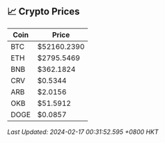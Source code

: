 ## 📈 Crypto Prices

| Coin | Price |
| ---- | ----- |
| BTC | $52160.2390 |
| ETH | $2795.5469 |
| BNB | $362.1824 |
| CRV | $0.5344 |
| ARB | $2.0156 |
| OKB | $51.5912 |
| DOGE | $0.0857 |

_Last Updated: 2024-02-17 00:31:52.595 +0800 HKT_